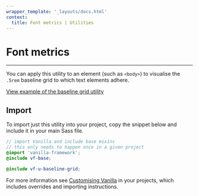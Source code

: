 ```yaml
---
wrapper_template: '_layouts/docs.html'
context:
  title: Font metrics | Utilities
---
```


# Font metrics

<hr>

You can apply this utility to an element (such as `<body>`) to visualise the `.5rem` baseline grid to which text elements adhere.

<div class="embedded-example"><a href="../../docs/examples/utilities/baseline-grid.html" class="js-example">
View example of the baseline grid utility
</a></div>

## Import

To import just this utility into your project, copy the snippet below and include it in your main Sass file.

```scss
// import Vanilla and include base mixins
// this only needs to happen once in a given project
@import 'vanilla-framework';
@include vf-base;

@include vf-u-baseline-grid;
```

For more information see [Customising Vanilla](/docs/customising-vanilla/) in your projects, which includes overrides and importing instructions.
